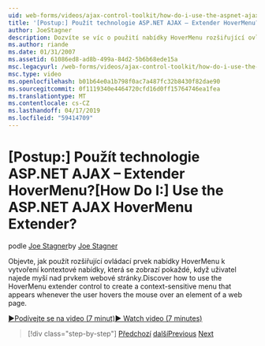 ```yaml
---
uid: web-forms/videos/ajax-control-toolkit/how-do-i-use-the-aspnet-ajax-hovermenu-extender
title: '[Postup:] Použít technologie ASP.NET AJAX – Extender HoverMenu? | Dokumenty Microsoft'
author: JoeStagner
description: Dozvíte se víc o použití nabídky HoverMenu rozšiřující ovládací prvek k vytvoření kontextové nabídky, která se zobrazí pokaždé, když uživatel najede myší nad prvek jsme...
ms.author: riande
ms.date: 01/31/2007
ms.assetid: 61086ed8-ad8b-499a-84d2-5b6b68ede15a
msc.legacyurl: /web-forms/videos/ajax-control-toolkit/how-do-i-use-the-aspnet-ajax-hovermenu-extender
msc.type: video
ms.openlocfilehash: b01b64e0a1b798f0ac7a487fc32b8430f82dae90
ms.sourcegitcommit: 0f1119340e4464720cfd16d0ff15764746ea1fea
ms.translationtype: MT
ms.contentlocale: cs-CZ
ms.lasthandoff: 04/17/2019
ms.locfileid: "59414709"
---
```

# <a name="how-do-i-use-the-aspnet-ajax-hovermenu-extender"></a><span data-ttu-id="da4b8-104">[Postup:] Použít technologie ASP.NET AJAX – Extender HoverMenu?</span><span class="sxs-lookup"><span data-stu-id="da4b8-104">[How Do I:] Use the ASP.NET AJAX HoverMenu Extender?</span></span>

<span data-ttu-id="da4b8-105">podle [Joe Stagner](https://github.com/JoeStagner)</span><span class="sxs-lookup"><span data-stu-id="da4b8-105">by [Joe Stagner](https://github.com/JoeStagner)</span></span>

<span data-ttu-id="da4b8-106">Objevte, jak použít rozšiřující ovládací prvek nabídky HoverMenu k vytvoření kontextové nabídky, která se zobrazí pokaždé, když uživatel najede myší nad prvkem webové stránky.</span><span class="sxs-lookup"><span data-stu-id="da4b8-106">Discover how to use the HoverMenu extender control to create a context-sensitive menu that appears whenever the user hovers the mouse over an element of a web page.</span></span>

[<span data-ttu-id="da4b8-107">&#9654;Podívejte se na video (7 minut)</span><span class="sxs-lookup"><span data-stu-id="da4b8-107">&#9654; Watch video (7 minutes)</span></span>](https://channel9.msdn.com/Blogs/ASP-NET-Site-Videos/how-do-i-use-the-aspnet-ajax-hovermenu-extender)

> [!div class="step-by-step"]
> <span data-ttu-id="da4b8-108">[Předchozí](how-do-i-use-the-aspnet-ajax-filteredtextbox-extender.md)
> [další](how-do-i-use-the-aspnet-ajax-togglebutton-extender.md)</span><span class="sxs-lookup"><span data-stu-id="da4b8-108">[Previous](how-do-i-use-the-aspnet-ajax-filteredtextbox-extender.md)
[Next](how-do-i-use-the-aspnet-ajax-togglebutton-extender.md)</span></span>
